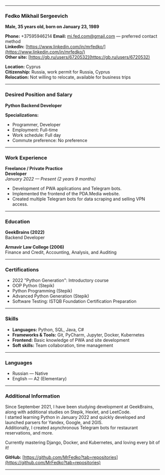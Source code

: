 
---

### **Fedko Mikhail Sergeevich**
**Male, 35 years old, born on January 23, 1989**

**Phone:** +37595946214
**Email:** mi.fed.com@gmail.com — preferred contact method  
**LinkedIn:** [https://www.linkedin.com/in/mrfedko/](https://www.linkedin.com/in/mrfedko/)  
**Other site:** [https://gb.ru/users/6720532](https://gb.ru/users/6720532)

**Location:** Cyprus  
**Citizenship:** Russia, work permit for Russia, Cyprus  
**Relocation:** Not willing to relocate, available for business trips

---

### **Desired Position and Salary**
**Python Backend Developer**

**Specializations:**
- Programmer, Developer  
- Employment: Full-time  
- Work schedule: Full day  
- Commute preference: No preference

---

### **Work Experience**  
**Freelance / Private Practice**  
**Developer**  
*January 2022 — Present (2 years 9 months)*

- Development of PWA applications and Telegram bots.
- Implemented the frontend of the PDA.Media website.
- Created multiple Telegram bots for data scraping and selling VPN access.

---

### **Education**  
**GeekBrains (2022)**  
Backend Developer

**Armavir Law College (2006)**  
Finance and Credit, Accounting, Analysis, and Auditing

---

### **Certifications**  
- 2022 "Python Generation": Introductory course  
- OOP Python (Stepik)  
- Python Programming (Stepik)  
- Advanced Python Generation (Stepik)  
- Software Testing: ISTQB Foundation Certification Preparation

---

### **Skills**
- **Languages:** Python, SQL, Java, C#  
- **Frameworks & Tools:** Git, PyCharm, Jupyter, Docker, Kubernetes  
- **Frontend:** Basic knowledge of PWA and site development  
- **Soft skills:** Team collaboration, time management

---

### **Languages**
- Russian — Native  
- English — A2 (Elementary)

---

### **Additional Information**

Since September 2021, I have been studying development at GeekBrains, along with additional studies on Stepik, Hexlet, and LeetCode.  
I started learning Python in January 2022 and quickly developed and launched parsers for Yandex, Google, and 2GIS.  
Additionally, I created asynchronous Telegram bots for restaurant reservations, and more.  

Currently mastering Django, Docker, and Kubernetes, and loving every bit of it!  


**GitHub:** [https://github.com/MrFedko?tab=repositories](https://github.com/MrFedko?tab=repositories)

--- 